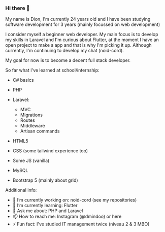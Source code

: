### Hi there 👋

My name is Dion, I'm currently 24 years old and I have been studying software development for 3 years (mainly focussed on web development)

I consider myself a beginner web developer. My main focus is to develop my skills in Laravel and I'm curious about Flutter, at the moment I have an open project to make a app and that is why I'm picking it up. Although currently, I'm continuing to develop my chat (noid-cord).

My goal for now is to become a decent full stack developer.

So far what I've learned at school/internship:

- C# basics
- PHP
- Laravel:
    - MVC
    - Migrations
    - Routes
    - Middleware
    - Artisan commands
  
- HTML5
- CSS (some tailwind experience too)
- Some JS (vanilla)
- MySQL
- Bootstrap 5 (mainly about grid)



Additional info:

- 🔭 I’m currently working on: noid-cord (see my repositories) 
- 🌱 I’m currently learning: Flutter
- 💬 Ask me about: PHP and Laravel
- 📫 How to reach me: Instagram (@dmindoo) or here
- ⚡ Fun fact: I've studied IT management twice (niveau 2 & 3 MBO)
